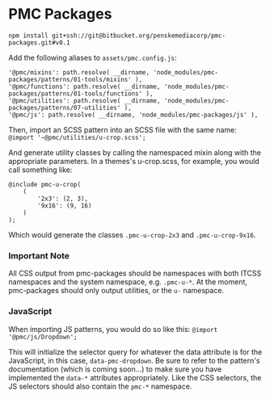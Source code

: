 # PMC Packages

`npm install git+ssh://git@bitbucket.org/penskemediacorp/pmc-packages.git#v0.1`

Add the following aliases to `assets/pmc.config.js`:

```
'@pmc/mixins': path.resolve( __dirname, 'node_modules/pmc-packages/patterns/01-tools/mixins' ),
'@pmc/functions': path.resolve( __dirname, 'node_modules/pmc-packages/patterns/01-tools/functions' ),
'@pmc/utilities': path.resolve( __dirname, 'node_modules/pmc-packages/patterns/07-utilities' ),
'@pmc/js': path.resolve( __dirname, 'node_modules/pmc-packages/js' ),
```

Then, import an SCSS pattern into an SCSS file with the same name:
`@import '~@pmc/utilities/u-crop.scss';`

And generate utility classes by calling the namespaced mixin along with the appropriate parameters. In a themes's u-crop.scss, for example, you would call something like:

```
@include pmc-u-crop(
	(
		'2x3': (2, 3),
		'9x16': (9, 16)
	)
);
```

Which would generate the classes `.pmc-u-crop-2x3` and `.pmc-u-crop-9x16`.

### Important Note

All CSS output from pmc-packages should be namespaces with both ITCSS namespaces and the system namespace, e.g. `.pmc-u-*`. At the moment, pmc-packages should only output utilities, or the `u-` namespace.

### JavaScript

When importing JS patterns, you would do so like this:
`@import '@pmc/js/Dropdown';`

This will initialize the selector query for whatever the data attribute is for the JavaScript, in this case, `data-pmc-dropdown`. Be sure to refer to the pattern's documentation (which is coming soon...) to make sure you have implemented the `data-*` attributes appropriately. Like the CSS selectors, the JS selectors should also contain the `pmc-*` namespace.